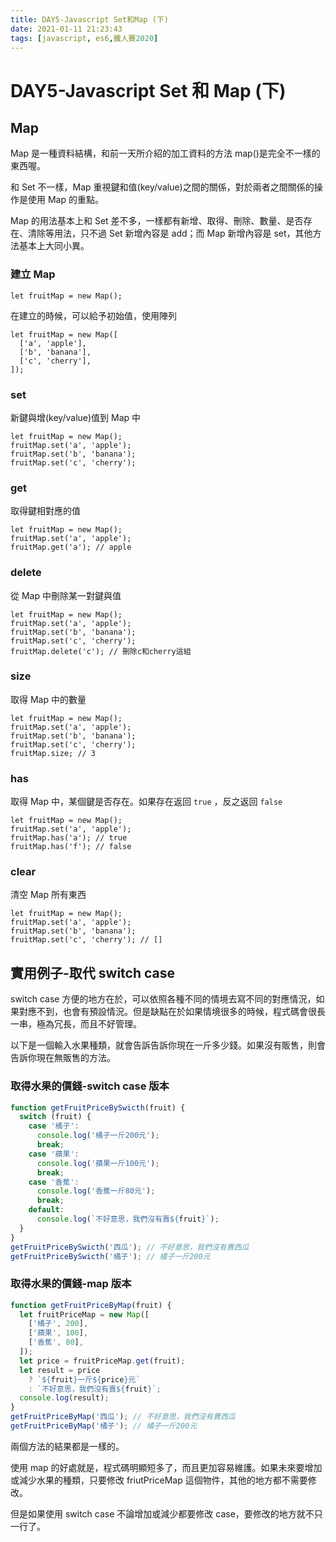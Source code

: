 ```yaml
---
title: DAY5-Javascript Set和Map (下)
date: 2021-01-11 21:23:43
tags: [javascript, es6,鐵人賽2020]
---
```


# DAY5-Javascript Set 和 Map (下)

## Map

Map 是一種資料結構，和前一天所介紹的加工資料的方法 map()是完全不一樣的東西喔。

和 Set 不一樣，Map 重視鍵和值(key/value)之間的關係，對於兩者之間關係的操作是使用 Map 的重點。

Map 的用法基本上和 Set 差不多，一樣都有新增、取得、刪除、數量、是否存在、清除等用法，只不過 Set 新增內容是 add；而 Map 新增內容是 set，其他方法基本上大同小異。

### 建立 Map

```tsx
let fruitMap = new Map();
```

在建立的時候，可以給予初始值，使用陣列

```tsx
let fruitMap = new Map([
  ['a', 'apple'],
  ['b', 'banana'],
  ['c', 'cherry'],
]);
```

### set

新鍵與增(key/value)值到 Map 中

```tsx
let fruitMap = new Map();
fruitMap.set('a', 'apple');
fruitMap.set('b', 'banana');
fruitMap.set('c', 'cherry');
```

### get

取得鍵相對應的值

```tsx
let fruitMap = new Map();
fruitMap.set('a', 'apple');
fruitMap.get('a'); // apple
```

### delete

從 Map 中刪除某一對鍵與值

```tsx
let fruitMap = new Map();
fruitMap.set('a', 'apple');
fruitMap.set('b', 'banana');
fruitMap.set('c', 'cherry');
fruitMap.delete('c'); // 刪除c和cherry這組
```

### size

取得 Map 中的數量

```tsx
let fruitMap = new Map();
fruitMap.set('a', 'apple');
fruitMap.set('b', 'banana');
fruitMap.set('c', 'cherry');
fruitMap.size; // 3
```

### has

取得 Map 中，某個鍵是否存在。如果存在返回 `true` ，反之返回 `false`

```tsx
let fruitMap = new Map();
fruitMap.set('a', 'apple');
fruitMap.has('a'); // true
fruitMap.has('f'); // false
```

### clear

清空 Map 所有東西

```tsx
let fruitMap = new Map();
fruitMap.set('a', 'apple');
fruitMap.set('b', 'banana');
fruitMap.set('c', 'cherry'); // []
```

## 實用例子-取代 switch case

switch case 方便的地方在於，可以依照各種不同的情境去寫不同的對應情況，如果對應不到，也會有預設情況。但是缺點在於如果情境很多的時候，程式碼會很長一串，極為冗長，而且不好管理。

以下是一個輸入水果種類，就會告訴告訴你現在一斤多少錢。如果沒有販售，則會告訴你現在無販售的方法。

### 取得水果的價錢-switch case 版本

```jsx
function getFruitPriceBySwicth(fruit) {
  switch (fruit) {
    case '橘子':
      console.log('橘子一斤200元');
      break;
    case '蘋果':
      console.log('蘋果一斤100元');
      break;
    case '香蕉':
      console.log('香蕉一斤80元');
      break;
    default:
      console.log(`不好意思，我們沒有賣${fruit}`);
  }
}
getFruitPriceBySwicth('西瓜'); // 不好意思，我們沒有賣西瓜
getFruitPriceBySwicth('橘子'); // 橘子一斤200元
```

### 取得水果的價錢-map 版本

```jsx
function getFruitPriceByMap(fruit) {
  let fruitPriceMap = new Map([
    ['橘子', 200],
    ['蘋果', 100],
    ['香蕉', 80],
  ]);
  let price = fruitPriceMap.get(fruit);
  let result = price
    ? `${fruit}一斤${price}元`
    : `不好意思，我們沒有賣${fruit}`;
  console.log(result);
}
getFruitPriceByMap('西瓜'); // 不好意思，我們沒有賣西瓜
getFruitPriceByMap('橘子'); // 橘子一斤200元
```

兩個方法的結果都是一樣的。

使用 map 的好處就是，程式碼明顯短多了，而且更加容易維護。如果未來要增加或減少水果的種類，只要修改 friutPriceMap 這個物件，其他的地方都不需要修改。

但是如果使用 switch case 不論增加或減少都要修改 case，要修改的地方就不只一行了。

